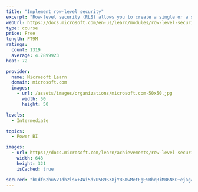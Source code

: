 ```yaml
---
title: "Implement row-level security"
excerpt: "Row-level security (RLS) allows you to create a single or a set of reports that targets data for a specific user. In this module, you will learn how to implement RLS by using either a static or dynamic method and how Microsoft Power BI simplifies testing RLS in Power BI Desktop and Power BI service."
webUrl: https://docs.microsoft.com/en-us/learn/modules/row-level-security-power-bi/
type: course
price: Free
length: PT9M
ratings:
  count: 1319
  average: 4.7899923
heat: 72

provider:
  name: Microsoft Learn
  domain: microsoft.com
  images:
    - url: /assets/images/organizations/microsoft.com-50x50.jpg
      width: 50
      height: 50

levels:
  - Intermediate

topics:
  - Power BI

images:
  - url: https://docs.microsoft.com/learn/achievements/row-level-security-power-bi-social.png
    width: 643
    height: 321
    isCached: true

secured: "hLdf62hu5VIdh2lsx+4Wi5dxU5B9S38jYBSKwMetEgESRhqRiMB6NKO+ejag4MUSmBxUdzAMDatqo241nZLPplMW/S7Mtn2DEnXXUFfW4Bv65KgqOgv2fPCQxzqp3krvCD5cvCdTl3jbw/MZzjv1WCSgJ49Yc8b9VL1slQihRYuRZqY8bTAYdTlF43j5874QlJH8/XP7zJezca2P8c9gTj6D/EXYIY8RvK2S5WWpMR8BqZcz3eL8wZBesA8DRy7EjcnDTmuAIVbPfJiv4yq6qBomsfYW7W58bBSFlCcXvbrw6kodP3U7pl+qsJkb2IrVA5w58zQQoAYeZTPWtvso6Z/mDLgIzfzz4GaE+KjUfJsEauTn2YlG0q+QilvuyWZcRRqp6JlEKtdToCxDuzvCg81yrccT0Sc5gOebWNOw8BI=;jdCl0YYUcir7LNGzy8U8Ag=="
---
```


